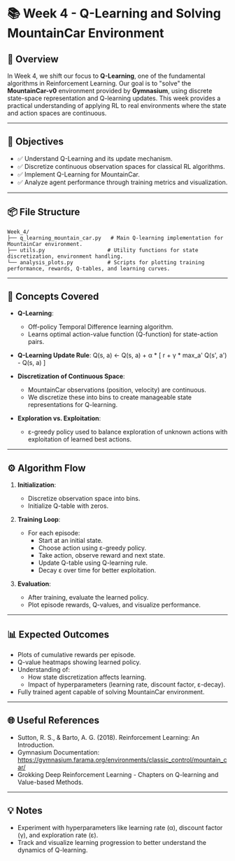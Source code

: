 # 📚 Week 4 - Q-Learning and Solving MountainCar Environment

## 🚀 Overview

In Week 4, we shift our focus to **Q-Learning**, one of the fundamental algorithms in Reinforcement Learning.
Our goal is to "solve" the **MountainCar-v0** environment provided by **Gymnasium**, using discrete state-space
representation and Q-learning updates. This week provides a practical understanding of applying RL to real 
environments where the state and action spaces are continuous.

---

## 🎯 Objectives

- ✅ Understand Q-Learning and its update mechanism.
- ✅ Discretize continuous observation spaces for classical RL algorithms.
- ✅ Implement Q-Learning for MountainCar.
- ✅ Analyze agent performance through training metrics and visualization.

---

## 📦 File Structure
```
Week_4/
├── q_learning_mountain_car.py   # Main Q-learning implementation for MountainCar environment.
├── utils.py                    # Utility functions for state discretization, environment handling.
└── analysis_plots.py           # Scripts for plotting training performance, rewards, Q-tables, and learning curves.
```
---

## 🧠 Concepts Covered

- **Q-Learning**:
  - Off-policy Temporal Difference learning algorithm.
  - Learns optimal action-value function (Q-function) for state-action pairs.

- **Q-Learning Update Rule**:
  Q(s, a) ← Q(s, a) + α * [ r + γ * max_a' Q(s', a') - Q(s, a) ]

- **Discretization of Continuous Space**:
  - MountainCar observations (position, velocity) are continuous.
  - We discretize these into bins to create manageable state representations for Q-learning.

- **Exploration vs. Exploitation**:
  - ε-greedy policy used to balance exploration of unknown actions with exploitation of learned best actions.

---

## ⚙️ Algorithm Flow

1. **Initialization**:
   - Discretize observation space into bins.
   - Initialize Q-table with zeros.

2. **Training Loop**:
   - For each episode:
     - Start at an initial state.
     - Choose action using ε-greedy policy.
     - Take action, observe reward and next state.
     - Update Q-table using Q-learning rule.
     - Decay ε over time for better exploitation.

3. **Evaluation**:
   - After training, evaluate the learned policy.
   - Plot episode rewards, Q-values, and visualize performance.

---

## 📊 Expected Outcomes

- Plots of cumulative rewards per episode.
- Q-value heatmaps showing learned policy.
- Understanding of:
  - How state discretization affects learning.
  - Impact of hyperparameters (learning rate, discount factor, ε-decay).
- Fully trained agent capable of solving MountainCar environment.

---

## 🌐 Useful References

- Sutton, R. S., & Barto, A. G. (2018). Reinforcement Learning: An Introduction.
- Gymnasium Documentation: https://gymnasium.farama.org/environments/classic_control/mountain_car/
- Grokking Deep Reinforcement Learning - Chapters on Q-learning and Value-based Methods.

---

## 💡 Notes

- Experiment with hyperparameters like learning rate (α), discount factor (γ), and exploration rate (ε).
- Track and visualize learning progression to better understand the dynamics of Q-learning.
